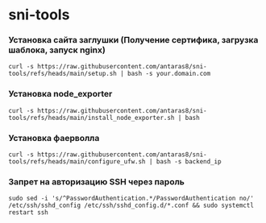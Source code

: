 # sni-tools

### Установка сайта заглушки (Получение сертифика, загрузка шаблока, запуск nginx)

```curl
curl -s https://raw.githubusercontent.com/antaras8/sni-tools/refs/heads/main/setup.sh | bash -s your.domain.com
```

### Установка node_exporter

```curl
curl -s https://raw.githubusercontent.com/antaras8/sni-tools/refs/heads/main/install_node_exporter.sh | bash
```

### Установка фаерволла

```curl
curl -s https://raw.githubusercontent.com/antaras8/sni-tools/refs/heads/main/configure_ufw.sh | bash -s backend_ip
```

### Запрет на авторизацию SSH через пароль
```curl
sudo sed -i 's/^PasswordAuthentication.*/PasswordAuthentication no/' /etc/ssh/sshd_config /etc/ssh/sshd_config.d/*.conf && sudo systemctl restart ssh
```